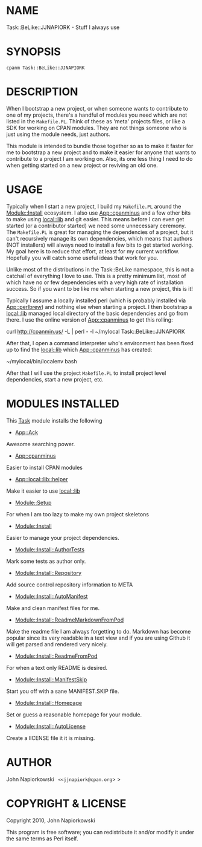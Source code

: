 # NAME

Task::BeLike::JJNAPIORK - Stuff I always use

# SYNOPSIS

    cpanm Task::BeLike::JJNAPIORK

# DESCRIPTION

When I bootstrap a new project, or when someone wants to contribute to one of
my projects, there's a handful of modules you need which are not listed in the
`Makefile.PL`.  Think of these as 'meta' projects files, or like a SDK for 
working on CPAN modules.  They are not things someone who is just using the
module needs, just authors.

This module is intended to bundle those together so as to make
it faster for me to bootstrap a new project and to make it easier for anyone
that wants to contribute to a project I am working on.  Also, its one less
thing I need to do when getting started on a new project or reviving an old
one.

# USAGE

Typically when I start a new project, I build my `Makefile.PL` around the
[Module::Install](http://search.cpan.org/perldoc?Module::Install) ecosystem.  I also use [App::cpanminus](http://search.cpan.org/perldoc?App::cpanminus) and a few other bits
to make using [local::lib](http://search.cpan.org/perldoc?local::lib) and git easier.  This means before I can even get
started (or a contributor started) we need some unnecessary ceremony.  The
`Makefile.PL` is great for managing the dependencies of a project, but it
can't recursively manage its own dependencies, which means that authors (NOT
installers) will always need to install a few bits to get started working.  My
goal here is to reduce that effort, at least for my current workflow.  Hopefully
you will catch some useful ideas that work for you.

Unlike most of the distributions in the Task::BeLike namespace, this is not a
catchall of everything I love to use.  This is a pretty minimum list, most of
which have no or few dependencies with a very high rate of installation
success.  So if you want to be like me when starting a new project, this is it!

Typically I assume a locally installed perl (which is probably installed via
[App::perlbrew](http://search.cpan.org/perldoc?App::perlbrew)) and nothing else when starting a project.  I then bootstrap a
[local::lib](http://search.cpan.org/perldoc?local::lib) managed local directory of the basic dependencies and go from
there.  I use the online version of [App::cpanminus](http://search.cpan.org/perldoc?App::cpanminus) to get this rolling:

  curl http://cpanmin.us/ -L | perl - -l ~/mylocal Task::BeLike::JJNAPIORK

After that, I open a command interpreter who's environment has been fixed up to
find the [local::lib](http://search.cpan.org/perldoc?local::lib) which [App::cpanminus](http://search.cpan.org/perldoc?App::cpanminus) has created:

  ~/mylocal/bin/localenv bash

After that I will use the project `Makefile.PL` to install project level
dependencies, start a new project, etc.

# MODULES INSTALLED

This [Task](http://search.cpan.org/perldoc?Task) module installs the following

- [App::Ack](http://search.cpan.org/perldoc?App::Ack)

Awesome searching power.

- [App::cpanminus](http://search.cpan.org/perldoc?App::cpanminus)

Easier to install CPAN modules

- [App::local::lib::helper](http://search.cpan.org/perldoc?App::local::lib::helper)

Make it easier to use [local::lib](http://search.cpan.org/perldoc?local::lib)

- [Module::Setup](http://search.cpan.org/perldoc?Module::Setup)

For when I am too lazy to make my own project skeletons

- [Module::Install](http://search.cpan.org/perldoc?Module::Install)

Easier to manage your project dependencies.

- [Module::Install::AuthorTests](http://search.cpan.org/perldoc?Module::Install::AuthorTests)

Mark some tests as author only.

- [Module::Install::Repository](http://search.cpan.org/perldoc?Module::Install::Repository)

Add source control repository information to META

- [Module::Install::AutoManifest](http://search.cpan.org/perldoc?Module::Install::AutoManifest)

Make and clean manifest files for me.

- [Module::Install::ReadmeMarkdownFromPod](http://search.cpan.org/perldoc?Module::Install::ReadmeMarkdownFromPod)

Make the readme file I am always forgetting to do. Markdown has become
popular since its very readable in a text view and if you are using Github
it will get parsed and rendered very nicely.

- [Module::Install::ReadmeFromPod](http://search.cpan.org/perldoc?Module::Install::ReadmeFromPod)

For when a text only README is desired.

- [Module::Install::ManifestSkip](http://search.cpan.org/perldoc?Module::Install::ManifestSkip)

Start you off with a sane MANIFEST.SKIP file.

- [Module::Install::Homepage](http://search.cpan.org/perldoc?Module::Install::Homepage)

Set or guess a reasonable homepage for your module.

- [Module::Install::AutoLicense](http://search.cpan.org/perldoc?Module::Install::AutoLicense)

Create a lICENSE file it it is missing.

# AUTHOR

John Napiorkowski ` <<jjnapiork@cpan.org`> >

# COPYRIGHT & LICENSE

Copyright 2010, John Napiorkowski

This program is free software; you can redistribute it and/or modify it under
the same terms as Perl itself.